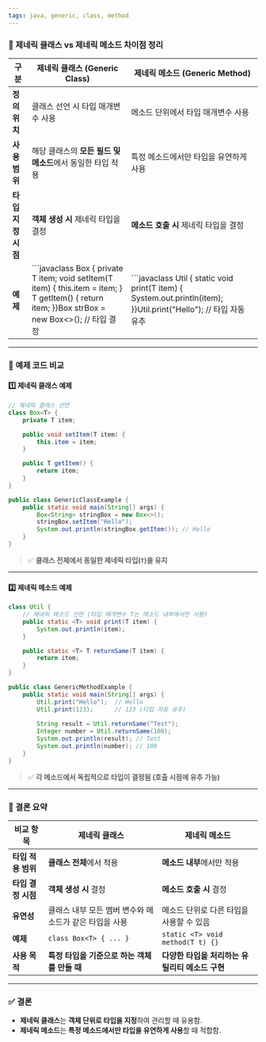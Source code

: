 ```yaml
---
tags: java, generic, class, method
---
```

### **📌 제네릭 클래스 vs 제네릭 메소드 차이점 정리**

|구분|**제네릭 클래스 (Generic Class)**|**제네릭 메소드 (Generic Method)**|
|---|---|---|
|**정의 위치**|클래스 선언 시 타입 매개변수 사용|메소드 단위에서 타입 매개변수 사용|
|**사용 범위**|해당 클래스의 **모든 필드 및 메소드**에서 동일한 타입 적용|특정 메소드에서만 타입을 유연하게 사용|
|**타입 지정 시점**|**객체 생성 시** 제네릭 타입을 결정|**메소드 호출 시** 제네릭 타입을 결정|
|**예제**|```javaclass Box { private T item; void setItem(T item) { this.item = item; } T getItem() { return item; }}Box strBox = new Box<>(); // 타입 결정|```javaclass Util { static void print(T item) { System.out.println(item); }}Util.print("Hello"); // 타입 자동 유추|

---

### **📌 예제 코드 비교**

#### **1️⃣ 제네릭 클래스 예제**

```java
// 제네릭 클래스 선언
class Box<T> {
    private T item;

    public void setItem(T item) {
        this.item = item;
    }

    public T getItem() {
        return item;
    }
}

public class GenericClassExample {
    public static void main(String[] args) {
        Box<String> stringBox = new Box<>();
        stringBox.setItem("Hello");
        System.out.println(stringBox.getItem()); // Hello
    }
}
```

> ✅ **클래스 전체에서 동일한 제네릭 타입(`T`)을 유지**

---

#### **2️⃣ 제네릭 메소드 예제**

```java
class Util {
    // 제네릭 메소드 선언 (타입 매개변수 T는 메소드 내부에서만 사용)
    public static <T> void print(T item) {
        System.out.println(item);
    }

    public static <T> T returnSame(T item) {
        return item;
    }
}

public class GenericMethodExample {
    public static void main(String[] args) {
        Util.print("Hello");  // Hello
        Util.print(123);      // 123 (타입 자동 유추)
        
        String result = Util.returnSame("Test");
        Integer number = Util.returnSame(100);
        System.out.println(result); // Test
        System.out.println(number); // 100
    }
}
```

> ✅ **각 메소드에서 독립적으로 타입이 결정됨 (호출 시점에 유추 가능)**

---

### **🚀 결론 요약**

|**비교 항목**|**제네릭 클래스**|**제네릭 메소드**|
|---|---|---|
|**타입 적용 범위**|**클래스 전체**에서 적용|**메소드 내부**에서만 적용|
|**타입 결정 시점**|**객체 생성 시** 결정|**메소드 호출 시** 결정|
|**유연성**|클래스 내부 모든 멤버 변수와 메소드가 같은 타입을 사용|메소드 단위로 다른 타입을 사용할 수 있음|
|**예제**|`class Box<T> { ... }`|`static <T> void method(T t) {}`|
|**사용 목적**|**특정 타입을 기준으로 하는 객체를 만들 때**|**다양한 타입을 처리하는 유틸리티 메소드 구현**|

---

### **✅ 결론**

- **제네릭 클래스**는 **객체 단위로 타입을 지정**하여 관리할 때 유용함.
- **제네릭 메소드**는 **특정 메소드에서만 타입을 유연하게 사용**할 때 적합함.